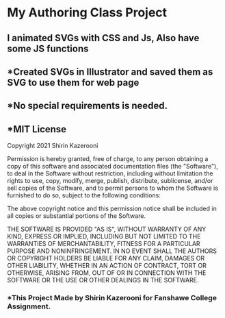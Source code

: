 # My Authoring Class Project
## I animated SVGs with CSS and Js, Also have some JS functions


## *Created SVGs in Illustrator and saved them as SVG to use them for web page

## *No special requirements is needed.

## *MIT License
Copyright 2021 Shirin Kazerooni

Permission is hereby granted, free of charge, to any person obtaining a copy of this software and associated documentation files (the "Software"), to deal in the Software without restriction, including without limitation the rights to use, copy, modify, merge, publish, distribute, sublicense, and/or sell copies of the Software, and to permit persons to whom the Software is furnished to do so, subject to the following conditions:

The above copyright notice and this permission notice shall be included in all copies or substantial portions of the Software.

THE SOFTWARE IS PROVIDED "AS IS", WITHOUT WARRANTY OF ANY KIND, EXPRESS OR IMPLIED, INCLUDING BUT NOT LIMITED TO THE WARRANTIES OF MERCHANTABILITY, FITNESS FOR A PARTICULAR PURPOSE AND NONINFRINGEMENT. IN NO EVENT SHALL THE AUTHORS OR COPYRIGHT HOLDERS BE LIABLE FOR ANY CLAIM, DAMAGES OR OTHER LIABILITY, WHETHER IN AN ACTION OF CONTRACT, TORT OR OTHERWISE, ARISING FROM, OUT OF OR IN CONNECTION WITH THE SOFTWARE OR THE USE OR OTHER DEALINGS IN THE SOFTWARE.

### *This Project Made by Shirin Kazerooni for Fanshawe College Assignment.
